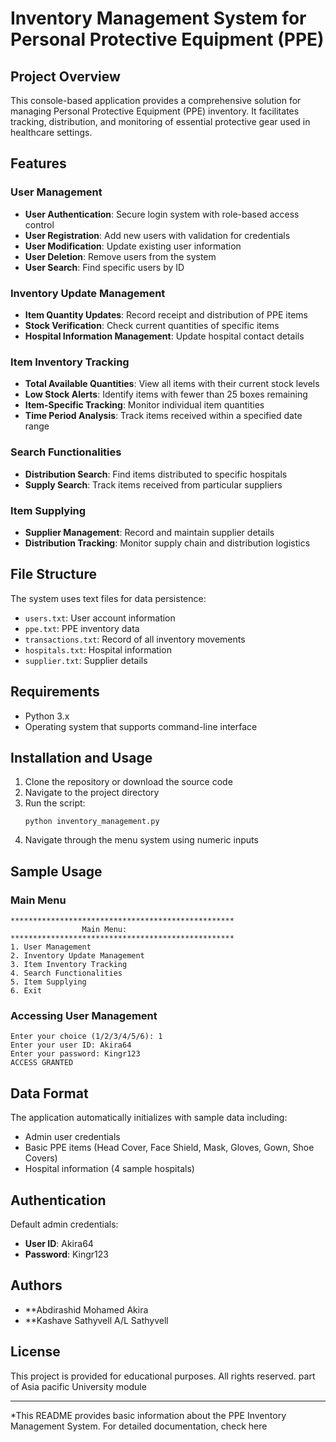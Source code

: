 # Inventory Management System for Personal Protective Equipment (PPE)

## Project Overview
This console-based application provides a comprehensive solution for managing Personal Protective Equipment (PPE) inventory. It facilitates tracking, distribution, and monitoring of essential protective gear used in healthcare settings.

## Features

### User Management
- **User Authentication**: Secure login system with role-based access control
- **User Registration**: Add new users with validation for credentials
- **User Modification**: Update existing user information
- **User Deletion**: Remove users from the system
- **User Search**: Find specific users by ID

### Inventory Update Management
- **Item Quantity Updates**: Record receipt and distribution of PPE items
- **Stock Verification**: Check current quantities of specific items
- **Hospital Information Management**: Update hospital contact details

### Item Inventory Tracking
- **Total Available Quantities**: View all items with their current stock levels
- **Low Stock Alerts**: Identify items with fewer than 25 boxes remaining
- **Item-Specific Tracking**: Monitor individual item quantities
- **Time Period Analysis**: Track items received within a specified date range

### Search Functionalities
- **Distribution Search**: Find items distributed to specific hospitals
- **Supply Search**: Track items received from particular suppliers

### Item Supplying
- **Supplier Management**: Record and maintain supplier details
- **Distribution Tracking**: Monitor supply chain and distribution logistics

## File Structure
The system uses text files for data persistence:
- `users.txt`: User account information
- `ppe.txt`: PPE inventory data
- `transactions.txt`: Record of all inventory movements
- `hospitals.txt`: Hospital information
- `supplier.txt`: Supplier details

## Requirements
- Python 3.x
- Operating system that supports command-line interface

## Installation and Usage
1. Clone the repository or download the source code
2. Navigate to the project directory
3. Run the script:
   ```
   python inventory_management.py
   ```
4. Navigate through the menu system using numeric inputs

## Sample Usage

### Main Menu
```
**************************************************
                Main Menu:
**************************************************
1. User Management
2. Inventory Update Management
3. Item Inventory Tracking
4. Search Functionalities
5. Item Supplying
6. Exit
```

### Accessing User Management
```
Enter your choice (1/2/3/4/5/6): 1
Enter your user ID: Akira64
Enter your password: Kingr123
ACCESS GRANTED
```

## Data Format
The application automatically initializes with sample data including:
- Admin user credentials
- Basic PPE items (Head Cover, Face Shield, Mask, Gloves, Gown, Shoe Covers)
- Hospital information (4 sample hospitals)

## Authentication
Default admin credentials:
- **User ID**: Akira64
- **Password**: Kingr123

## Authors
- **Abdirashid Mohamed Akira
- **Kashave Sathyvell A/L Sathyvell

## License
This project is provided for educational purposes. All rights reserved. part of Asia pacific University module

---

*This README provides basic information about the PPE Inventory Management System. For detailed documentation, check here 
